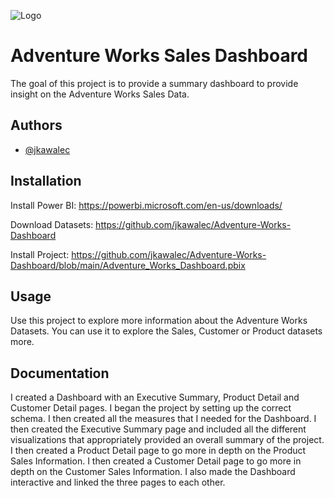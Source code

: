 ![Logo](https://i2.wp.com/blog.jpries.com/wp-content/uploads/2015/12/AdventureWorks-Logo_blog.jpg)

    
# Adventure Works Sales Dashboard

The goal of this project is to provide a summary dashboard to provide insight on the Adventure Works Sales Data.


## Authors

- [@jkawalec](https://www.github.com/jkawalec)

  
## Installation

Install Power BI: https://powerbi.microsoft.com/en-us/downloads/

Download Datasets: https://github.com/jkawalec/Adventure-Works-Dashboard
    
Install Project: https://github.com/jkawalec/Adventure-Works-Dashboard/blob/main/Adventure_Works_Dashboard.pbix


## Usage

Use this project to explore more information about the Adventure Works Datasets. You can use it to explore the Sales, Customer or Product datasets more.



  
## Documentation

I created a Dashboard with an Executive Summary, Product Detail and Customer Detail pages. I began the project by setting up the correct schema. I then created all the measures that I needed for the Dashboard. I then created the Executive Summary page and included all the different visualizations that appropriately provided an overall summary of the project. I then created a Product Detail page to go more in depth on the Product Sales Information. I then created a Customer Detail page to go more in depth on the Customer Sales Information. I also made the Dashboard interactive and linked the three pages to each other.
